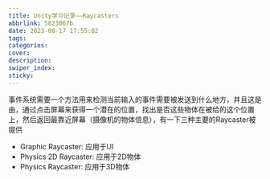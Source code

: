 ```yaml
---
title: Unity学习记录——Raycasters
abbrlink: 5823067b
date: 2023-08-17 17:55:02
tags:
categories:
cover:
description:
swiper_index:
sticky:
---
```


事件系统需要一个方法用来检测当前输入的事件需要被发送到什么地方，并且这是由，通过点击屏幕来获得一个潜在的位置，找出是否这些物体在被给的这个位置上，然后返回最靠近屏幕（摄像机的物体信息），有一下三种主要的Raycaster被提供

- Graphic Raycaster: 应用于UI
- Physics 2D Raycaster: 应用于2D物体
- Physics Raycaster: 应用于3D物体

